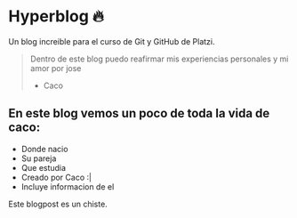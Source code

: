 # Hyperblog 🔥

Un blog increible para el curso de Git y GitHub de Platzi.
>Dentro de este blog puedo reafirmar mis experiencias personales y mi amor por jose
> - Caco

## En este blog vemos un poco de toda la vida de caco:
* Donde nacio
* Su pareja
* Que estudia 
* Creado por Caco :|
* Incluye informacion de el

Este blogpost es un chiste.
